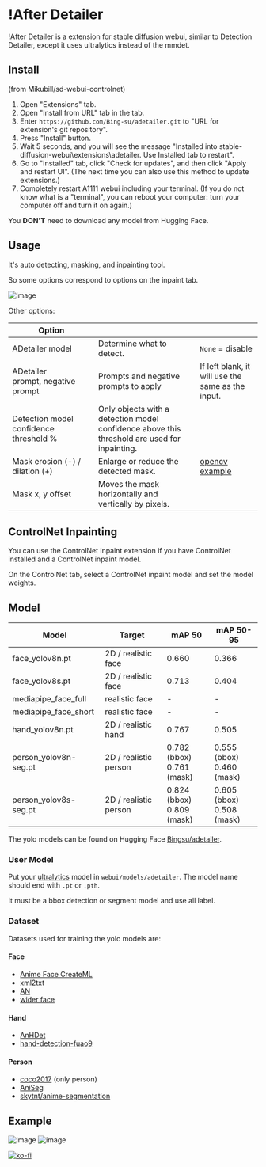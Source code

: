 # !After Detailer

!After Detailer is a extension for stable diffusion webui, similar to Detection Detailer, except it uses ultralytics instead of the mmdet.

## Install

(from Mikubill/sd-webui-controlnet)

1. Open "Extensions" tab.
2. Open "Install from URL" tab in the tab.
3. Enter `https://github.com/Bing-su/adetailer.git` to "URL for extension's git repository".
4. Press "Install" button.
5. Wait 5 seconds, and you will see the message "Installed into stable-diffusion-webui\extensions\adetailer. Use Installed tab to restart".
6. Go to "Installed" tab, click "Check for updates", and then click "Apply and restart UI". (The next time you can also use this method to update extensions.)
7. Completely restart A1111 webui including your terminal. (If you do not know what is a "terminal", you can reboot your computer: turn your computer off and turn it on again.)

You **DON'T** need to download any model from Hugging Face.

## Usage

It's auto detecting, masking, and inpainting tool.

So some options correspond to options on the inpaint tab.

![image](https://i.imgur.com/Bm7YLEA.png)

Other options:

| Option                                 |                                                                                              |                                                                                         |
| -------------------------------------- | -------------------------------------------------------------------------------------------- | --------------------------------------------------------------------------------------- |
| ADetailer model                        | Determine what to detect.                                                                    | `None` = disable                                                                        |
| ADetailer prompt, negative prompt      | Prompts and negative prompts to apply                                                        | If left blank, it will use the same as the input.                                       |
| Detection model confidence threshold % | Only objects with a detection model confidence above this threshold are used for inpainting. |                                                                                         |
| Mask erosion (-) / dilation (+)        | Enlarge or reduce the detected mask.                                                         | [opencv example](https://docs.opencv.org/4.7.0/db/df6/tutorial_erosion_dilatation.html) |
| Mask x, y offset                       | Moves the mask horizontally and vertically by pixels.                                        |                                                                                         |                                                                 |

## ControlNet Inpainting

You can use the ControlNet inpaint extension if you have ControlNet installed and a ControlNet inpaint model.

On the ControlNet tab, select a ControlNet inpaint model and set the model weights.

## Model

| Model                 | Target                | mAP 50                        | mAP 50-95                     |
| --------------------- | --------------------- | ----------------------------- | ----------------------------- |
| face_yolov8n.pt       | 2D / realistic face   | 0.660                         | 0.366                         |
| face_yolov8s.pt       | 2D / realistic face   | 0.713                         | 0.404                         |
| mediapipe_face_full   | realistic face        | -                             | -                             |
| mediapipe_face_short  | realistic face        | -                             | -                             |
| hand_yolov8n.pt       | 2D / realistic hand   | 0.767                         | 0.505                         |
| person_yolov8n-seg.pt | 2D / realistic person | 0.782 (bbox)<br/>0.761 (mask) | 0.555 (bbox)<br/>0.460 (mask) |
| person_yolov8s-seg.pt | 2D / realistic person | 0.824 (bbox)<br/>0.809 (mask) | 0.605 (bbox)<br/>0.508 (mask) |

The yolo models can be found on Hugging Face [Bingsu/adetailer](https://huggingface.co/Bingsu/adetailer).

### User Model

Put your [ultralytics](https://github.com/ultralytics/ultralytics) model in `webui/models/adetailer`. The model name should end with `.pt` or `.pth`.

It must be a bbox detection or segment model and use all label.

### Dataset

Datasets used for training the yolo models are:

#### Face

- [Anime Face CreateML](https://universe.roboflow.com/my-workspace-mph8o/anime-face-createml)
- [xml2txt](https://universe.roboflow.com/0oooooo0/xml2txt-njqx1)
- [AN](https://universe.roboflow.com/sed-b8vkf/an-lfg5i)
- [wider face](http://shuoyang1213.me/WIDERFACE/index.html)

#### Hand

- [AnHDet](https://universe.roboflow.com/1-yshhi/anhdet)
- [hand-detection-fuao9](https://universe.roboflow.com/catwithawand/hand-detection-fuao9)

#### Person

- [coco2017](https://cocodataset.org/#home) (only person)
- [AniSeg](https://github.com/jerryli27/AniSeg)
- [skytnt/anime-segmentation](https://huggingface.co/datasets/skytnt/anime-segmentation)

## Example

![image](https://i.imgur.com/38RSxSO.png)
![image](https://i.imgur.com/2CYgjLx.png)

[![ko-fi](https://ko-fi.com/img/githubbutton_sm.svg)](https://ko-fi.com/F1F1L7V2N)
